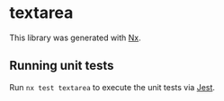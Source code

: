 # textarea

This library was generated with [Nx](https://nx.dev).

## Running unit tests

Run `nx test textarea` to execute the unit tests via [Jest](https://jestjs.io).
